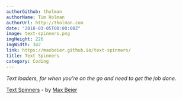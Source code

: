 ```yaml
---
authorGithub: tholman
authorName: Tim Holman
authorUrl: http://tholman.com
date: "2018-03-05T00:00:00Z"
image: text-spinners.png
imgHeight: 226
imgWidth: 342
link: https://maxbeier.github.io/text-spinners/
title: Text Spinners
category: Coding
---
```


_Text loaders, for when you're on the go and need to get the job done._

[Text Spinners](https://maxbeier.github.io/text-spinners/) - by [Max Beier](https://beier.f4.htw-berlin.de/)
